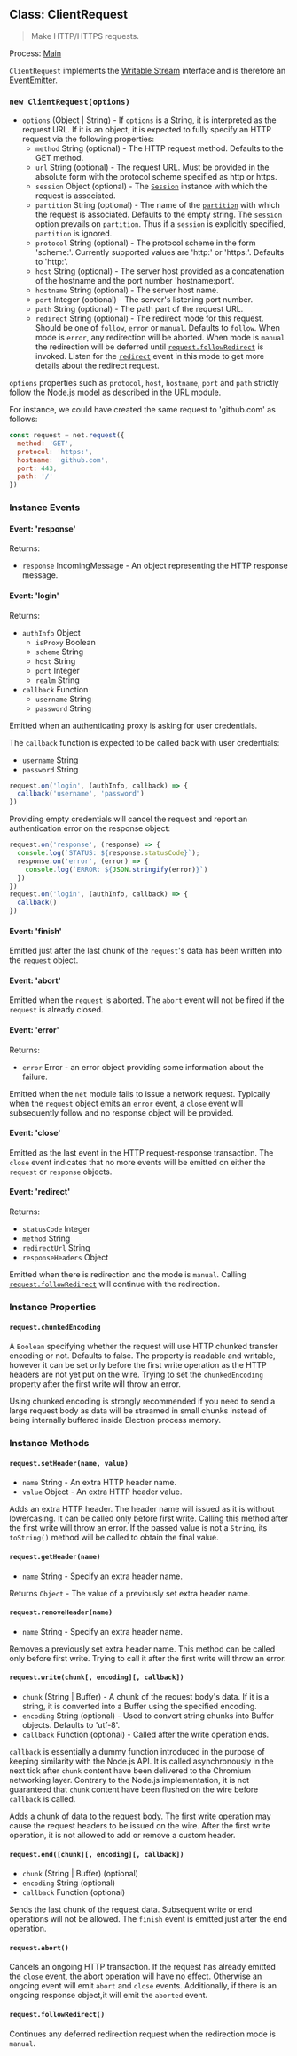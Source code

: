 ## Class: ClientRequest

> Make HTTP/HTTPS requests.

Process: [Main](../glossary.md#main-process)

`ClientRequest` implements the [Writable Stream](https://nodejs.org/api/stream.html#stream_writable_streams)
interface and is therefore an [EventEmitter](https://nodejs.org/api/events.html#events_class_eventemitter).

### `new ClientRequest(options)`

* `options` (Object | String) - If `options` is a String, it is interpreted as
the request URL. If it is an object, it is expected to fully specify an HTTP request via the
following properties:
  * `method` String (optional) - The HTTP request method. Defaults to the GET
method.
  * `url` String (optional) - The request URL. Must be provided in the absolute
form with the protocol scheme specified as http or https.
  * `session` Object (optional) - The [`Session`](session.md) instance with
which the request is associated.
  * `partition` String (optional) - The name of the [`partition`](session.md)
  with which the request is associated. Defaults to the empty string. The
`session` option prevails on `partition`. Thus if a `session` is explicitly
specified, `partition` is ignored.
  * `protocol` String (optional) - The protocol scheme in the form 'scheme:'.
Currently supported values are 'http:' or 'https:'. Defaults to 'http:'.
  * `host` String (optional) - The server host provided as a concatenation of
the hostname and the port number 'hostname:port'.
  * `hostname` String (optional) - The server host name.
  * `port` Integer (optional) - The server's listening port number.
  * `path` String (optional) - The path part of the request URL.
  * `redirect` String (optional) - The redirect mode for this request. Should be
one of `follow`, `error` or `manual`. Defaults to `follow`. When mode is `error`,
any redirection will be aborted. When mode is `manual` the redirection will be
deferred until [`request.followRedirect`](#requestfollowRedirect) is invoked. Listen for the [`redirect`](#event-redirect) event in
this mode to get more details about the redirect request.

`options` properties such as `protocol`, `host`, `hostname`, `port` and `path`
strictly follow the Node.js model as described in the
[URL](https://nodejs.org/api/url.html) module.

For instance, we could have created the same request to 'github.com' as follows:

```JavaScript
const request = net.request({
  method: 'GET',
  protocol: 'https:',
  hostname: 'github.com',
  port: 443,
  path: '/'
})
```

### Instance Events

#### Event: 'response'

Returns:

* `response` IncomingMessage - An object representing the HTTP response message.

#### Event: 'login'

Returns:

* `authInfo` Object
  * `isProxy` Boolean
  * `scheme` String
  * `host` String
  * `port` Integer
  * `realm` String
* `callback` Function
  * `username` String
  * `password` String

Emitted when an authenticating proxy is asking for user credentials.

The `callback` function is expected to be called back with user credentials:

* `username` String
* `password` String

```JavaScript
request.on('login', (authInfo, callback) => {
  callback('username', 'password')
})
```
Providing empty credentials will cancel the request and report an authentication
error on the response object:

```JavaScript
request.on('response', (response) => {
  console.log(`STATUS: ${response.statusCode}`);
  response.on('error', (error) => {
    console.log(`ERROR: ${JSON.stringify(error)}`)
  })
})
request.on('login', (authInfo, callback) => {
  callback()
})
```

#### Event: 'finish'

Emitted just after the last chunk of the `request`'s data has been written into
the `request` object.

#### Event: 'abort'

Emitted when the `request` is aborted. The `abort` event will not be fired if
the `request` is already closed.

#### Event: 'error'

Returns:

* `error` Error - an error object providing some information about the failure.

Emitted when the `net` module fails to issue a network request. Typically when
the `request` object emits an `error` event, a `close` event will subsequently
follow and no response object will be provided.

#### Event: 'close'

Emitted as the last event in the HTTP request-response transaction. The `close`
event indicates that no more events will be emitted on either the `request` or
`response` objects.


#### Event: 'redirect'

Returns:

* `statusCode` Integer
* `method` String
* `redirectUrl` String
* `responseHeaders` Object

Emitted when there is redirection and the mode is `manual`. Calling
[`request.followRedirect`](#requestfollowRedirect) will continue with the redirection.

### Instance Properties

#### `request.chunkedEncoding`

A `Boolean` specifying whether the request will use HTTP chunked transfer encoding
or not. Defaults to false. The property is readable and writable, however it can
be set only before the first write operation as the HTTP headers are not yet put
on the wire. Trying to set the `chunkedEncoding` property after the first write
will throw an error.

Using chunked encoding is strongly recommended if you need to send a large
request body as data will be streamed in small chunks instead of being
internally buffered inside Electron process memory.

### Instance Methods

#### `request.setHeader(name, value)`

* `name` String - An extra HTTP header name.
* `value` Object - An extra HTTP header value.

Adds an extra HTTP header. The header name will issued as it is without
lowercasing. It can be called only before first write. Calling this method after
the first write will throw an error. If the passed value is not a `String`, its
`toString()` method will be called to obtain the final value.

#### `request.getHeader(name)`

* `name` String - Specify an extra header name.

Returns `Object` - The value of a previously set extra header name.

#### `request.removeHeader(name)`

* `name` String - Specify an extra header name.

Removes a previously set extra header name. This method can be called only
before first write. Trying to call it after the first write will throw an error.

#### `request.write(chunk[, encoding][, callback])`

* `chunk` (String | Buffer) - A chunk of the request body's data. If it is a
string, it is converted into a Buffer using the specified encoding.
* `encoding` String (optional) - Used to convert string chunks into Buffer
objects. Defaults to 'utf-8'.
* `callback` Function (optional) - Called after the write operation ends.

`callback` is essentially a dummy function introduced in the purpose of keeping
similarity with the Node.js API. It is called asynchronously in the next tick
after `chunk` content have been delivered to the Chromium networking layer.
Contrary to the Node.js implementation, it is not guaranteed that `chunk`
content have been flushed on the wire before `callback` is called.

Adds a chunk of data to the request body. The first write operation may cause
the request headers to be issued on the wire. After the first write operation,
it is not allowed to add or remove a custom header.

#### `request.end([chunk][, encoding][, callback])`

* `chunk` (String | Buffer) (optional)
* `encoding` String (optional)
* `callback` Function (optional)

Sends the last chunk of the request data. Subsequent write or end operations
will not be allowed. The `finish` event is emitted just after the end operation.

#### `request.abort()`

Cancels an ongoing HTTP transaction. If the request has already emitted the
`close` event, the abort operation will have no effect. Otherwise an ongoing
event will emit `abort` and `close` events. Additionally, if there is an ongoing
response object,it will emit the `aborted` event.

#### `request.followRedirect()`

Continues any deferred redirection request when the redirection mode is `manual`.
